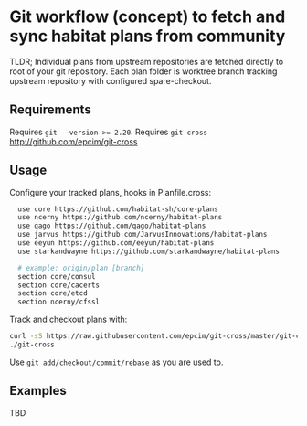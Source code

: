 
# Git workflow (concept) to fetch and sync habitat plans from community

TLDR;
Individual plans from upstream repositories are fetched directly to root of your git repository.
Each plan folder is worktree branch tracking upstream repository with configured spare-checkout.

## Requirements

Requires `git --version >= 2.20`.
Requires `git-cross` http://github.com/epcim/git-cross

## Usage

Configure your tracked plans, hooks in Planfile.cross:

```sh
  use core https://github.com/habitat-sh/core-plans
  use ncerny https://github.com/ncerny/habitat-plans
  use qago https://github.com/qago/habitat-plans
  use jarvus https://github.com/JarvusInnovations/habitat-plans
  use eeyun https://github.com/eeyun/habitat-plans
  use starkandwayne https://github.com/starkandwayne/habitat-plans

  # example: origin/plan [branch]
  section core/consul
  section core/cacerts
  section core/etcd
  section ncerny/cfssl
```

Track and checkout plans with:

```sh
curl -sS https://raw.githubusercontent.com/epcim/git-cross/master/git-cross -o git-cross; chmod u+x $_
./git-cross
```

Use `git add/checkout/commit/rebase` as you are used to.


## Examples

TBD

